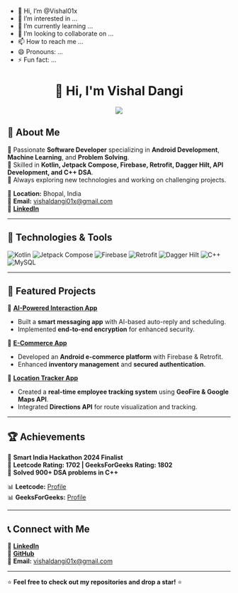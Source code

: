 - 👋 Hi, I’m @Vishal01x
- 👀 I’m interested in ...
- 🌱 I’m currently learning ...
- 💞️ I’m looking to collaborate on ...
- 📫 How to reach me ...
- 😄 Pronouns: ...
- ⚡ Fun fact: ...

<!---
Vishal01x/Vishal01x is a ✨ special ✨ repository because its `README.md` (this file) appears on your GitHub profile.
You can click the Preview link to take a look at your changes.
--->
<h1 align="center">👋 Hi, I'm Vishal Dangi</h1>

<p align="center">
  <img src="https://github-readme-stats.vercel.app/api?username=Vishal01x&show_icons=true&theme=tokyonight" />
</p>

## 🚀 About Me
🔹 Passionate **Software Developer** specializing in **Android Development**, **Machine Learning**, and **Problem Solving**.  
🔹 Skilled in **Kotlin, Jetpack Compose, Firebase, Retrofit, Dagger Hilt, API Development, and C++ DSA**.  
🔹 Always exploring new technologies and working on challenging projects.  

📍 **Location:** Bhopal, India  
📩 **Email:** vishaldangi01x@gmail.com  
💼 **[LinkedIn](https://www.linkedin.com/in/vishal-dangi-14805725b/)**  

---

## 📌 Technologies & Tools
![Kotlin](https://img.shields.io/badge/Kotlin-%230095D5.svg?style=flat&logo=kotlin&logoColor=white)
![Jetpack Compose](https://img.shields.io/badge/Jetpack%20Compose-4285F4?style=flat&logo=jetpack-compose&logoColor=white)
![Firebase](https://img.shields.io/badge/Firebase-FFCA28?style=flat&logo=firebase&logoColor=black)
![Retrofit](https://img.shields.io/badge/Retrofit-007ACC?style=flat&logo=retrofit&logoColor=white)
![Dagger Hilt](https://img.shields.io/badge/Dagger%20Hilt-008080?style=flat&logo=dagger&logoColor=white)
![C++](https://img.shields.io/badge/C%2B%2B-%2300599C.svg?style=flat&logo=c%2B%2B&logoColor=white)
![MySQL](https://img.shields.io/badge/MySQL-4479A1?style=flat&logo=mysql&logoColor=white)

---

## 📜 Featured Projects  
🔹 **[AI-Powered Interaction App](https://github.com/Vishal01x/LoopIt)**  
   - Built a **smart messaging app** with AI-based auto-reply and scheduling.  
   - Implemented **end-to-end encryption** for enhanced security.  

🔹 **[E-Commerce App](https://github.com/Vishal01x/Quick-Mart)**  
   - Developed an **Android e-commerce platform** with Firebase & Retrofit.  
   - Enhanced **inventory management** and **secured authentication**.  

🔹 **[Location Tracker App](https://github.com/Vishal01x/LocTrace)**  
   - Created a **real-time employee tracking system** using **GeoFire & Google Maps API**.  
   - Integrated **Directions API** for route visualization and tracking.  

---

## 🏆 Achievements
🏅 **Smart India Hackathon 2024 Finalist**  
🏅 **Leetcode Rating: 1702 | GeeksForGeeks Rating: 1802**  
🏅 **Solved 900+ DSA problems in C++**  

📊 **Leetcode:** [Profile](https://leetcode.com/u/Vishalx01/)  
📊 **GeeksForGeeks:** [Profile](https://www.geeksforgeeks.org/user/vishaldangi_01/)  

---

## 📞 Connect with Me  
🔗 **[LinkedIn](https://www.linkedin.com/in/vishal-dangi-14805725b/)**  
🔗 **[GitHub](https://github.com/Vishal01x/)**  
📩 **Email:** vishaldangi01x@gmail.com  

---

⭐ **Feel free to check out my repositories and drop a star!** ⭐
